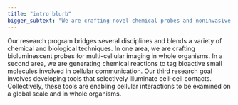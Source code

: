 ```yaml
---
title: "intro blurb"
bigger_subtext: "We are crafting novel chemical probes and noninvasive imaging technologies to interrogate cells in their native habitats."
---
```

Our research program bridges several disciplines and blends a variety of chemical and biological techniques. In one area, we are crafting bioluminescent probes for multi-cellular imaging in whole organisms. In a second area, we are generating chemical reactions to tag bioactive small molecules involved in cellular communication. Our third research goal involves developing tools that selectively illuminate cell-cell contacts. Collectively, these tools are enabling cellular interactions to be examined on a global scale and in whole organisms.